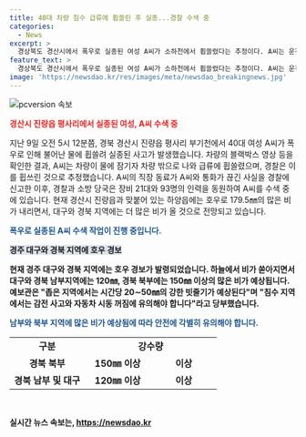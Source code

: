 ```yaml
---
title: 40대 차량 침수 급류에 휩쓸린 후 실종...경찰 수색 중
categories:
  - News
excerpt: >
  경상북도 경산시에서 폭우로 실종된 여성 A씨가 소하천에서 휩쓸렸다는 추정이다. A씨는 운전 중 차량이 물에 잠기자 차량 밖으로 나와 급류에 휩쓸렸다. 경찰과 소방 당국은 A씨를 수색 중이며, 이 같은 사고가 발생한 지역은 강한 비로 침수되고 있다. 내일까지도 많은 비가 예상돼 시민들은 안전에 주의해야 한다.
feature_text: >
  경상북도 경산시에서 폭우로 실종된 여성 A씨가 소하천에서 휩쓸렸다는 추정이다. A씨는 운전 중 차량이 물에 잠기자 차량 밖으로 나와 급류에 휩쓸렸다. 경찰과 소방 당국은 A씨를 수색 중이며, 이 같은 사고가 발생한 지역은 강한 비로 침수되고 있다. 내일까지도 많은 비가 예상돼 시민들은 안전에 주의해야 한다.
image: 'https://newsdao.kr/res/images/meta/newsdao_breakingnews.jpg'
---
```


<p><img src="https://newsdao.kr/res/images/meta/newsdao_breakingnews.jpg" alt="pcversion 속보" /></p>

<p><b><span style="color: #ee2323;">경산시 진량읍 평사리에서 실종된 여성, A씨 수색 중</span></b></p>

<p>지난 9일 오전 5시 12분쯤, 경북 경산시 진량읍 평사리 부기천에서 40대 여성 A씨가 폭우로 인해 불어난 물에 휩쓸려 실종된 사고가 발생했습니다. 차량의 블랙박스 영상 등을 확인한 결과, A씨는 차량이 물에 잠기자 차량 밖으로 나와 급류에 휩쓸렸으며, 경찰은 이를 휩쓰린 것으로 추정했습니다. A씨의 직장 동료가 A씨와 통화가 끊긴 사실을 경찰에 신고한 이후, 경찰과 소방 당국은 장비 21대와 93명의 인력을 동원하여 A씨를 수색 중에 있습니다. 현재 경산시 진량읍과 맞붙어 있는 하양읍에는 호우로 179.5㎜의 많은 비가 내리면서, 대구와 경북 지역에는 더 많은 비가 올 것으로 전망되고 있습니다. </p>

<p><b><span style="color: #1a5490;">폭우로 실종된 A씨 수색 작업이 진행 중입니다.</span><b></p>

<p><b><span style="background-color: #21538527;">경주 대구와 경북 지역에 호우 경보</span><b></p>

<p>현재 경주 대구와 경북 지역에는 호우 경보가 발령되었습니다. 하늘에서 비가 쏟아지면서 대구와 경북 남부지역에는 120㎜, 경북 북부에는 150㎜ 이상의 많은 비가 예상됩니다. 예보관은 "좁은 지역에서는 시간당 20∼50㎜의 강한 빗줄기가 예상된다"며 "침수 지역에서는 감전 사고와 자동차 시동 꺼짐에 유의해야 합니다"라고 당부했습니다.</p>

<p><b><span style="color: #1a5490;">남부와 북부 지역에 많은 비가 예상됨에 따라 안전에 각별히 유의해야 합니다.</span><b></p>

<table>
  <tbody>
    <tr>
      <td style="text-align: center; height: 17px;"><b>구분</b></td>
      <td colspan="2" style="text-align: center;"><b>강수량</b></td>
    </tr>
    <tr>
      <td style="text-align: center; height: 17px;"><b>경북 북부</b></td>
      <td style="text-align: center; width: 100px;"><b>150㎜ 이상</b></td>
      <td style="text-align: center; width: 100px;"><b>이상</b></td>
    </tr>
    <tr>
      <td style="text-align: center; height: 17px;"><b>경북 남부 및 대구</b></td>
      <td style="text-align: center; width: 100px;"><b>120㎜ 이상</b></td>
      <td style="text-align: center; width: 100px;"><b>이상</b></td>
    </tr>
  </tbody>
</table>

<p data-ke-size="size16">&nbsp;</p>
실시간 뉴스 속보는, <a href="https://newsdao.kr" rel="dofollow">https://newsdao.kr</a>


